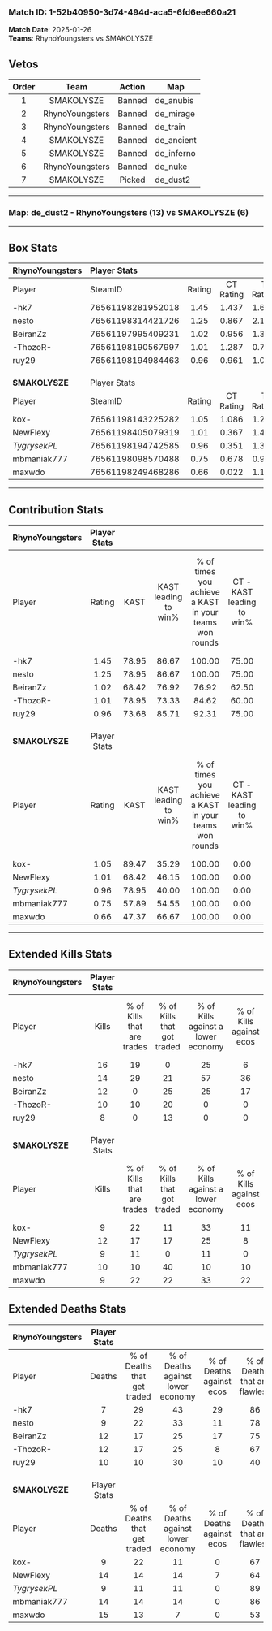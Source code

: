 ### Match ID: 1-52b40950-3d74-494d-aca5-6fd6ee660a21  
**Match Date**: 2025-01-26  
**Teams**: RhynoYoungsters vs SMAKOLYSZE  

## Vetos  

| Order | Team | Action | Map |
| :---: | :--: | :----: | --- |
| 1 | SMAKOLYSZE | Banned | de_anubis |
| 2 | RhynoYoungsters | Banned | de_mirage |
| 3 | RhynoYoungsters | Banned | de_train |
| 4 | SMAKOLYSZE | Banned | de_ancient |
| 5 | SMAKOLYSZE | Banned | de_inferno |
| 6 | RhynoYoungsters | Banned | de_nuke |
| 7 | SMAKOLYSZE | Picked | de_dust2 |

---  

### **Map**: de_dust2 - RhynoYoungsters (13) vs SMAKOLYSZE (6)  
---  

## Box Stats  

| **RhynoYoungsters** | Player Stats      |        |           |          |       |      |       |         |        |      |     |
| :- | :- | :-: | :-: | :-: | :-: | :-: | :-: | :-: | :-: | :-: | :-: |
| Player              | SteamID           | Rating | CT Rating | T Rating | KAST  | ADR  | Kills | Assists | Deaths | K/D  | HS% |
| -hk7                | 76561198281952018 |  1.45  |   1.437   |  1.603   | 78.95 | 81.8 |  16   |    4    |   7    | 2.29 | 31  |
| nesto               | 76561198314421726 |  1.25  |   0.867   |  2.106   | 78.95 | 66.4 |  14   |    3    |   9    | 1.56 | 57  |
| BeiranZz            | 76561197995409231 |  1.02  |   0.956   |  1.331   | 68.42 | 73.5 |  12   |    3    |   12   | 1.00 | 58  |
| -ThozoR-            | 76561198190567997 |  1.01  |   1.287   |  0.721   | 78.95 | 71.4 |  10   |    4    |   12   | 0.83 | 60  |
| ruy29               | 76561198194984463 |  0.96  |   0.961   |  1.031   | 73.68 | 67.2 |   8   |   11    |   10   | 0.80 | 75  |
|                     |                   |        |           |          |       |      |       |         |        |      |     |
|                     |                   |        |           |          |       |      |       |         |        |      |     |
|                     |                   |        |           |          |       |      |       |         |        |      |     |
| **SMAKOLYSZE**      | Player Stats      |        |           |          |       |      |       |         |        |      |     |
| Player              | SteamID           | Rating | CT Rating | T Rating | KAST  | ADR  | Kills | Assists | Deaths | K/D  | HS% |
| kox-                | 76561198143225282 |  1.05  |   1.086   |  1.288   | 89.47 | 52.9 |   9   |    2    |   9    | 1.00 | 44  |
| NewFlexy            | 76561198405079319 |  1.01  |   0.367   |  1.499   | 68.42 | 82.3 |  12   |    6    |   14   | 0.86 | 66  |
| _TygrysekPL_        | 76561198194742585 |  0.96  |   0.351   |  1.389   | 78.95 | 45.3 |   9   |    4    |   9    | 1.00 | 55  |
| mbmaniak777         | 76561198098570488 |  0.75  |   0.678   |  0.907   | 57.89 | 58.6 |  10   |    3    |   14   | 0.71 | 50  |
| maxwdo              | 76561198249468286 |  0.66  |   0.022   |  1.149   | 47.37 | 73.5 |   9   |    5    |   15   | 0.60 | 22  |
---  

## Contribution Stats  

| **RhynoYoungsters** | Player Stats |       |                      |                                                        |                           |                                                             |                          |                                                            |
| :- | :-: | :-: | :-: | :-: | :-: | :-: | :-: | :-: |
| Player              |    Rating    | KAST  | KAST leading to win% | % of times you achieve a KAST in your teams won rounds | CT - KAST leading to win% | CT - % of times you achieve a KAST in your teams won rounds | T - KAST leading to win% | T - % of times you achieve a KAST in your teams won rounds |
| -hk7                |     1.45     | 78.95 |        86.67         |                         100.00                         |           75.00           |                           100.00                            |          100.00          |                           100.00                           |
| nesto               |     1.25     | 78.95 |        86.67         |                         100.00                         |           75.00           |                           100.00                            |          100.00          |                           100.00                           |
| BeiranZz            |     1.02     | 68.42 |        76.92         |                         76.92                          |           62.50           |                            83.33                            |          100.00          |                           71.43                            |
| -ThozoR-            |     1.01     | 78.95 |        73.33         |                         84.62                          |           60.00           |                           100.00                            |          100.00          |                           71.43                            |
| ruy29               |     0.96     | 73.68 |        85.71         |                         92.31                          |           75.00           |                           100.00                            |          100.00          |                           85.71                            |
|                     |              |       |                      |                                                        |                           |                                                             |                          |                                                            |
|                     |              |       |                      |                                                        |                           |                                                             |                          |                                                            |
|                     |              |       |                      |                                                        |                           |                                                             |                          |                                                            |
| **SMAKOLYSZE**      | Player Stats |       |                      |                                                        |                           |                                                             |                          |                                                            |
| Player              |    Rating    | KAST  | KAST leading to win% | % of times you achieve a KAST in your teams won rounds | CT - KAST leading to win% | CT - % of times you achieve a KAST in your teams won rounds | T - KAST leading to win% | T - % of times you achieve a KAST in your teams won rounds |
| kox-                |     1.05     | 89.47 |        35.29         |                         100.00                         |           0.00            |                            0.00                             |          54.55           |                           100.00                           |
| NewFlexy            |     1.01     | 68.42 |        46.15         |                         100.00                         |           0.00            |                            0.00                             |          60.00           |                           100.00                           |
| _TygrysekPL_        |     0.96     | 78.95 |        40.00         |                         100.00                         |           0.00            |                            0.00                             |          54.55           |                           100.00                           |
| mbmaniak777         |     0.75     | 57.89 |        54.55         |                         100.00                         |           0.00            |                            0.00                             |          85.71           |                           100.00                           |
| maxwdo              |     0.66     | 47.37 |        66.67         |                         100.00                         |           0.00            |                            0.00                             |          75.00           |                           100.00                           |
---  

## Extended Kills Stats  

| **RhynoYoungsters** | Player Stats |                            |                            |                                    |                         |                              |                                 |                                       |                    |           |
| :- | :-: | :-: | :-: | :-: | :-: | :-: | :-: | :-: | :-: | :-: |
| Player              |    Kills     | % of Kills that are trades | % of Kills that got traded | % of Kills against a lower economy | % of Kills against ecos | % of Kills that are flawless | % of Kills that are close duels | % of Kills that are assisted by flash | Pistol Round Kills | AWP Kills |
| -hk7                |      16      |             19             |             0              |                 25                 |            6            |              88              |                0                |                  19                   |         1          |    11     |
| nesto               |      14      |             29             |             21             |                 57                 |           36            |              79              |                0                |                  14                   |         2          |     0     |
| BeiranZz            |      12      |             0              |             25             |                 25                 |           17            |              58              |                8                |                   0                   |         1          |     0     |
| -ThozoR-            |      10      |             10             |             20             |                 0                  |            0            |              50              |                0                |                   0                   |         0          |     0     |
| ruy29               |      8       |             0              |             13             |                 0                  |            0            |              63              |                0                |                  13                   |         1          |     0     |
|                     |              |                            |                            |                                    |                         |                              |                                 |                                       |                    |           |
|                     |              |                            |                            |                                    |                         |                              |                                 |                                       |                    |           |
|                     |              |                            |                            |                                    |                         |                              |                                 |                                       |                    |           |
| **SMAKOLYSZE**      | Player Stats |                            |                            |                                    |                         |                              |                                 |                                       |                    |           |
| Player              |    Kills     | % of Kills that are trades | % of Kills that got traded | % of Kills against a lower economy | % of Kills against ecos | % of Kills that are flawless | % of Kills that are close duels | % of Kills that are assisted by flash | Pistol Round Kills | AWP Kills |
| kox-                |      9       |             22             |             11             |                 33                 |           11            |              89              |                0                |                   0                   |         0          |     3     |
| NewFlexy            |      12      |             17             |             17             |                 25                 |            8            |              67              |                8                |                   0                   |         2          |     0     |
| _TygrysekPL_        |      9       |             11             |             0              |                 11                 |            0            |              67              |                0                |                  11                   |         1          |     0     |
| mbmaniak777         |      10      |             10             |             40             |                 10                 |           10            |              70              |                0                |                  10                   |         1          |     0     |
| maxwdo              |      9       |             22             |             22             |                 33                 |           22            |              56              |               11                |                   0                   |         1          |     0     |
## Extended Deaths Stats  

| **RhynoYoungsters** | Player Stats |                             |                                   |                          |                               |                            |                           |               |
| :- | :-: | :-: | :-: | :-: | :-: | :-: | :-: | :-: |
| Player              |    Deaths    | % of Deaths that get traded | % of Deaths against lower economy | % of Deaths against ecos | % of Deaths that are flawless | % of Deaths that are close | % of Deaths while blinded | Deaths to AWP |
| -hk7                |      7       |             29              |                43                 |            29            |              86               |             14             |             0             |       0       |
| nesto               |      9       |             22              |                33                 |            11            |              78               |             0              |            11             |       0       |
| BeiranZz            |      12      |             17              |                25                 |            17            |              75               |             0              |             0             |       2       |
| -ThozoR-            |      12      |             17              |                25                 |            8             |              67               |             8              |             8             |       0       |
| ruy29               |      10      |             10              |                30                 |            10            |              40               |             0              |             0             |       1       |
|                     |              |                             |                                   |                          |                               |                            |                           |               |
|                     |              |                             |                                   |                          |                               |                            |                           |               |
|                     |              |                             |                                   |                          |                               |                            |                           |               |
| **SMAKOLYSZE**      | Player Stats |                             |                                   |                          |                               |                            |                           |               |
| Player              |    Deaths    | % of Deaths that get traded | % of Deaths against lower economy | % of Deaths against ecos | % of Deaths that are flawless | % of Deaths that are close | % of Deaths while blinded | Deaths to AWP |
| kox-                |      9       |             22              |                11                 |            0             |              67               |             0              |            11             |       2       |
| NewFlexy            |      14      |             14              |                14                 |            7             |              64               |             0              |             7             |       2       |
| _TygrysekPL_        |      9       |             11              |                11                 |            0             |              89               |             0              |            11             |       2       |
| mbmaniak777         |      14      |             14              |                14                 |            0             |              86               |             0              |            14             |       3       |
| maxwdo              |      15      |             13              |                 7                 |            0             |              53               |             7              |             7             |       2       |

